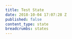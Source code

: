 ```yaml
---
title: Test State
date: 2018-10-04 17:07:28 Z
published: false
content_type: state
breadcrumbs: states
---
```


